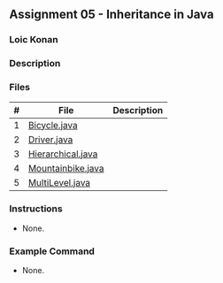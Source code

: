 ## Assignment 05 - Inheritance in Java

### Loic Konan

### Description


### Files

|   #   | File                                   | Description |
| :---: | -------------------------------------- | ----------- |
|   1   | [Bicycle.java](Bicycle.java)           |             |
|   2   | [Driver.java](Driver.java)             |             |
|   3   | [Hierarchical.java](Hierarchical.java) |             |
|   4   | [Mountainbike.java](Mountainbike.java) |             |
|   5   | [MultiLevel.java](MultiLevel.java)     |             |

### Instructions

- None.

### Example Command

- None.
